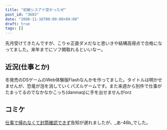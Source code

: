 ```yaml
---
title: "初級シスアド受かったぜ"
post_id: "3683"
date: "2008-11-16T00:00:00+09:00"
draft: true
tags: []
---
```



先月受けてきたんですが、こりゃ正直ダメだなと思いきや結構高得点で合格になってました。来年までにソフ開取れるといいなー。
## 近況(仕事とか)
冬発売のDSゲームのWeb体験版Flashなんかを作ってました。タイトルは明かせませんが、恐竜が泡を消していくパズルゲームです。また来週から別件で仕事がたまってるのでなかなかこっち(danmaq)に手を出せませんがorz
## コミケ
[仕事で帰れなくて封筒確認できず](/3682)告知が遅れましたが、_あ-46b_でした。
